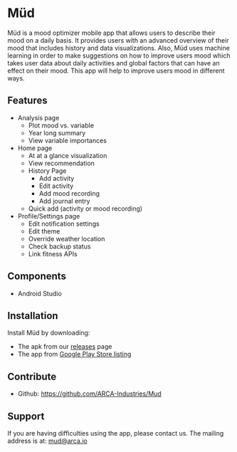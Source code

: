 Müd
===
Müd is a mood optimizer mobile app that allows users to describe their mood on a daily basis. It provides users with an advanced overview of their mood that includes history and data visualizations. Also, Müd uses machine learning in order to make suggestions on how to improve users mood which takes user data about daily activities and global factors that can have an effect on their mood. This app will help to improve users mood in different ways.

Features
--------
- Analysis page
	- Plot mood vs. variable
	- Year long summary
	- View variable importances
- Home page 
	- At at a glance visualization 
	- View recommendation 
	- History Page 
		- Add activity
		- Edit activity
		- Add mood recording
		- Add journal entry
	- Quick add (activity or mood recording)
- Profile/Settings page
	- Edit notification settings
	- Edit theme
	- Override weather location
	- Check backup status
	- Link fitness APIs

Components
----------
- Android Studio

Installation 
------------
Install Müd by downloading: 

- The apk from our [releases](https://github.com/ARCA-Industries/mud/releases/latest) page
- The app from [Google Play Store listing](https://play.google.com/store/apps/details?id=mud.arca.io)

Contribute
----------
- Github: https://github.com/ARCA-Industries/Mud

Support
-------
If you are having difficulties using the app, please contact us. 
The mailing address is at: mud@arca.io
